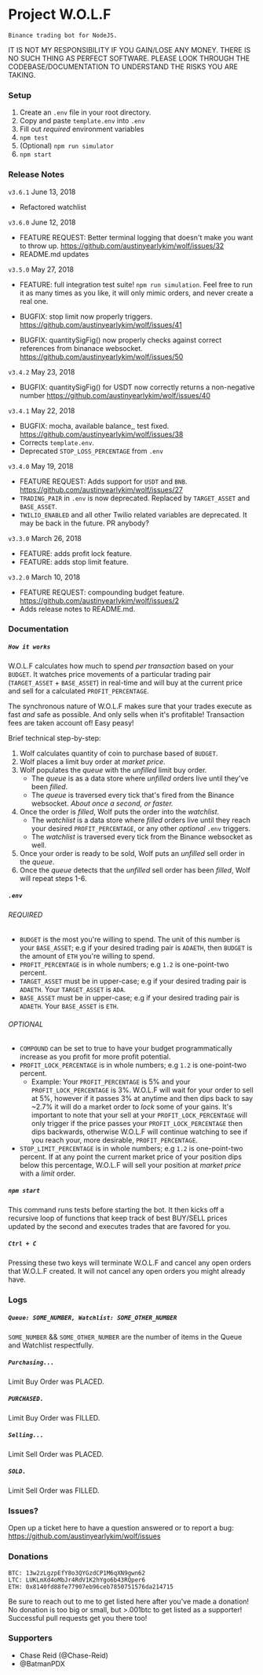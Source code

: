 # Project W.O.L.F
    Binance trading bot for NodeJS.

IT IS NOT MY RESPONSIBILITY IF YOU GAIN/LOSE ANY MONEY.  THERE IS NO SUCH THING AS PERFECT SOFTWARE.  PLEASE LOOK THROUGH THE CODEBASE/DOCUMENTATION TO UNDERSTAND THE RISKS YOU ARE TAKING.  

### Setup
1. Create an `.env` file in your root directory.
2. Copy and paste `template.env` into `.env`
3. Fill out *required* environment variables
4. `npm test`
5. (Optional) `npm run simulator`
6. `npm start`

### Release Notes
`v3.6.1` June 13, 2018
- Refactored watchlist

`v3.6.0` June 12, 2018
- FEATURE REQUEST: Better terminal logging that doesn't make you want to throw up. https://github.com/austinyearlykim/wolf/issues/32
- README.md updates

`v3.5.0` May 27, 2018
- FEATURE: full integration test suite! `npm run simulation`.  Feel free to run it as many times as you like, it will only mimic orders, and never create a real one.

- BUGFIX: stop limit now properly triggers. https://github.com/austinyearlykim/wolf/issues/41
- BUGFIX: quantitySigFig() now properly checks against correct references from binanace websocket. https://github.com/austinyearlykim/wolf/issues/50

`v3.4.2` May 23, 2018
- BUGFIX: quantitySigFig() for USDT now correctly returns a non-negative number https://github.com/austinyearlykim/wolf/issues/40

`v3.4.1` May 22, 2018
- BUGFIX: mocha, available balance,, test fixed. https://github.com/austinyearlykim/wolf/issues/38
- Corrects `template.env`.
- Deprecated `STOP_LOSS_PERCENTAGE` from `.env`

`v3.4.0` May 19, 2018
- FEATURE REQUEST: Adds support for `USDT` and `BNB`. https://github.com/austinyearlykim/wolf/issues/27
- `TRADING_PAIR` in `.env` is now deprecated.  Replaced by `TARGET_ASSET` and `BASE_ASSET`.
- `TWILIO_ENABLED` and all other Twilio related variables are deprecated.  It may be back in the future. PR anybody?

`v3.3.0` March 26, 2018
- FEATURE: adds profit lock feature.
- FEATURE: adds stop limit feature.

`v3.2.0` March 10, 2018
- FEATURE REQUEST: compounding budget feature. https://github.com/austinyearlykim/wolf/issues/2
- Adds release notes to README.md.

### Documentation
##### `How it works`
W.O.L.F calculates how much to spend *per transaction* based on your `BUDGET`.  It watches price movements of a particular trading pair (`TARGET_ASSET` + `BASE_ASSET`) in real-time and will buy at the current price and sell for a calculated `PROFIT_PERCENTAGE`.

The synchronous nature of W.O.L.F makes sure that your trades execute as fast *and* safe as possible.  And only sells when it's profitable!  Transaction fees are taken account of!  Easy peasy!

Brief technical step-by-step:  
1. Wolf calculates quantity of coin to purchase based of `BUDGET`.
2. Wolf places a limit buy order at *market price*.
3. Wolf populates the *queue* with the *unfilled* limit buy order.
    - The *queue* is as a data store where *unfilled* orders live until they've been *filled*.
    - The *queue* is traversed every tick that's fired from the Binance websocket. *About once a second, or faster.*
4. Once the order is *filled*, Wolf puts the order into the *watchlist*.
    - The *watchlist* is a data store where *filled* orders live until they reach your desired `PROFIT_PERCENTAGE`, or any other *optional* `.env` triggers.
    - The *watchlist* is traversed every tick from the Binance websocket as well.
5. Once your order is ready to be sold, Wolf puts an *unfilled* sell order in the *queue*.
6. Once the *queue* detects that the *unfilled* sell order has been *filled*, Wolf will repeat steps 1-6.

##### `.env`
###### REQUIRED
- `BUDGET` is the most you're willing to spend.  The unit of this number is your `BASE_ASSET`; e.g if your desired trading pair is `ADAETH`, then `BUDGET` is the amount of `ETH` you're willing to spend.
- `PROFIT_PERCENTAGE` is in whole numbers; e.g `1.2` is one-point-two percent.
- `TARGET_ASSET` must be in upper-case; e.g if your desired trading pair is `ADAETH`. Your `TARGET_ASSET` is `ADA`.
- `BASE_ASSET` must be in upper-case; e.g if your desired trading pair is `ADAETH`. Your `BASE_ASSET` is `ETH`.
###### OPTIONAL
- `COMPOUND` can be set to true to have your budget programmatically increase as you profit for more profit potential.
- `PROFIT_LOCK_PERCENTAGE` is in whole numbers; e.g `1.2` is one-point-two percent.  
    - Example: Your `PROFIT_PERCENTAGE` is 5% and your `PROFIT_LOCK_PERCENTAGE` is 3%.  W.O.L.F will wait for your order to sell at 5%, however if it passes 3% at anytime and then dips back to say ~2.7% it will do a market order to *lock* some of your gains.   It's important to note that your sell at your `PROFIT_LOCK_PERCENTAGE` will only trigger if the price passes your `PROFIT_LOCK_PERCENTAGE` then dips backwards, otherwise W.O.L.F will continue watching to see if you reach your, more desirable, `PROFIT_PERCENTAGE`.
- `STOP_LIMIT_PERCENTAGE` is in whole numbers; e.g `1.2` is one-point-two percent.  If at any point the current market price of your position dips below this percentage, W.O.L.F will sell your position at *market price* with a *limit* order.

##### `npm start`
This command runs tests before starting the bot.  It then kicks off a recursive loop of functions that keep track of best BUY/SELL prices updated by the second and executes trades that are favored for you.

##### `Ctrl + C`
Pressing these two keys will terminate W.O.L.F and cancel any open orders that W.O.L.F created.  It will not cancel any open orders you might already have.

### Logs
##### `Queue: SOME_NUMBER, Watchlist: SOME_OTHER_NUMBER`
`SOME_NUMBER` && `SOME_OTHER_NUMBER` are the number of items in the Queue and Watchlist respectfully.

##### `Purchasing... `
Limit Buy Order was PLACED.

##### `PURCHASED. `
Limit Buy Order was FILLED.

##### `Selling... `
Limit Sell Order was PLACED.

##### `SOLD. `
Limit Sell Order was FILLED.

### Issues?
Open up a ticket here to have a question answered or to report a bug: https://github.com/austinyearlykim/wolf/issues

### Donations
    BTC: 13w2zLgzpEfY8o3QYGzdCP1M6qXN9gwn62
    LTC: LUKLmXd4oMbJr4RdV1K2hYgo6b43RQper6
    ETH: 0x8140fd88fe77907eb96ceb7850751576da214715
Be sure to reach out to me to get listed here after you've made a donation!  No donation is too big or small, but >.001btc to get listed as a supporter!  Successful pull requests get you there too!

### Supporters
 - Chase Reid (@Chase-Reid)
 - @BatmanPDX
